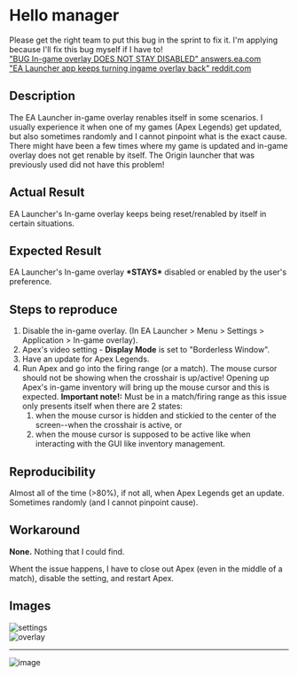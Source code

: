 # Hello manager

Please get the right team to put this bug in the sprint to fix it. I'm applying because I'll fix this bug myself if I have to!  
["BUG In-game overlay DOES NOT STAY DISABLED" answers.ea.com](https://answers.ea.com/t5/Bug-Reports-Technical-Issues/BUG-In-game-overlay-DOES-NOT-STAY-DISABLED/m-p/13452637#M44320)  
["EA Launcher app keeps turning ingame overlay back" reddit.com](https://www.reddit.com/r/origin/comments/13q2imt/ea_launcher_app_keeps_turning_ingame_overlay_back/)  

## Description

The EA Launcher in-game overlay renables itself in some scenarios. I usually experience it when one of my games (Apex Legends) get updated, but also sometimes randomly and I cannot pinpoint what is the exact cause. There might have been a few times where my game is updated and in-game overlay does not get renable by itself. The Origin launcher that was previously used did not have this problem!

## Actual Result

EA Launcher's In-game overlay keeps being reset/renabled by itself in certain situations.

## Expected Result

EA Launcher's In-game overlay **\*STAYS\*** disabled or enabled by the user's preference.

## Steps to reproduce

1. Disable the in-game overlay. (In EA Launcher > Menu > Settings > Application > In-game overlay).
2. Apex's video setting - **Display Mode** is set to "Borderless Window".
3. Have an update for Apex Legends.
4. Run Apex and go into the firing range (or a match). The mouse cursor should not be showing when the crosshair is up/active! Opening up Apex's in-game inventory will bring up the mouse cursor and this is expected. **Important note!:** Must be in a match/firing range as this issue only presents itself when there are 2 states:  
    1. when the mouse cursor is hidden and stickied to the center of the screen--when the crosshair is active, or 
    2. when the mouse cursor is supposed to be active like when interacting with the GUI like inventory management.

## Reproducibility

Almost all of the time (>80%), if not all, when Apex Legends get an update. Sometimes randomly (and I cannot pinpoint cause).

## Workaround

**None.** Nothing that I could find.

Whent the issue happens, I have to close out Apex (even in the middle of a match), disable the setting, and restart Apex.

## Images

![settings](https://github.com/reddtoric/hello/assets/14900721/c646c7e9-de8a-46f3-b617-d8e486f30cee)  
![overlay](https://github.com/reddtoric/hello/assets/14900721/377d3138-99d0-48ef-a786-b56fbf3be1fd)  

---

![image](https://github.com/reddtoric/hello/assets/14900721/e6fbd038-eecb-4c55-ba5f-c44d43f16452)

